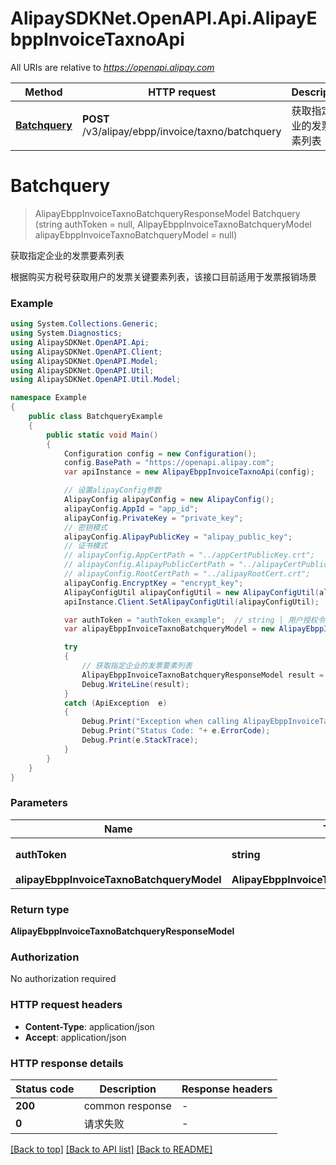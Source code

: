 # AlipaySDKNet.OpenAPI.Api.AlipayEbppInvoiceTaxnoApi

All URIs are relative to *https://openapi.alipay.com*

Method | HTTP request | Description
------------- | ------------- | -------------
[**Batchquery**](AlipayEbppInvoiceTaxnoApi.md#batchquery) | **POST** /v3/alipay/ebpp/invoice/taxno/batchquery | 获取指定企业的发票要素列表


<a name="batchquery"></a>
# **Batchquery**
> AlipayEbppInvoiceTaxnoBatchqueryResponseModel Batchquery (string authToken = null, AlipayEbppInvoiceTaxnoBatchqueryModel alipayEbppInvoiceTaxnoBatchqueryModel = null)

获取指定企业的发票要素列表

根据购买方税号获取用户的发票关键要素列表，该接口目前适用于发票报销场景

### Example
```csharp
using System.Collections.Generic;
using System.Diagnostics;
using AlipaySDKNet.OpenAPI.Api;
using AlipaySDKNet.OpenAPI.Client;
using AlipaySDKNet.OpenAPI.Model;
using AlipaySDKNet.OpenAPI.Util;
using AlipaySDKNet.OpenAPI.Util.Model;

namespace Example
{
    public class BatchqueryExample
    {
        public static void Main()
        {
            Configuration config = new Configuration();
            config.BasePath = "https://openapi.alipay.com";
            var apiInstance = new AlipayEbppInvoiceTaxnoApi(config);

            // 设置alipayConfig参数
            AlipayConfig alipayConfig = new AlipayConfig();
            alipayConfig.AppId = "app_id";
            alipayConfig.PrivateKey = "private_key";
            // 密钥模式
            alipayConfig.AlipayPublicKey = "alipay_public_key";
            // 证书模式
            // alipayConfig.AppCertPath = "../appCertPublicKey.crt";
            // alipayConfig.AlipayPublicCertPath = "../alipayCertPublicKey_RSA2.crt";
            // alipayConfig.RootCertPath = "../alipayRootCert.crt";
            alipayConfig.EncryptKey = "encrypt_key";
            AlipayConfigUtil alipayConfigUtil = new AlipayConfigUtil(alipayConfig);
            apiInstance.Client.SetAlipayConfigUtil(alipayConfigUtil);

            var authToken = "authToken_example";  // string | 用户授权令牌 (optional) 
            var alipayEbppInvoiceTaxnoBatchqueryModel = new AlipayEbppInvoiceTaxnoBatchqueryModel(); // AlipayEbppInvoiceTaxnoBatchqueryModel |  (optional) 

            try
            {
                // 获取指定企业的发票要素列表
                AlipayEbppInvoiceTaxnoBatchqueryResponseModel result = apiInstance.Batchquery(authToken, alipayEbppInvoiceTaxnoBatchqueryModel);
                Debug.WriteLine(result);
            }
            catch (ApiException  e)
            {
                Debug.Print("Exception when calling AlipayEbppInvoiceTaxnoApi.Batchquery: " + e.Message );
                Debug.Print("Status Code: "+ e.ErrorCode);
                Debug.Print(e.StackTrace);
            }
        }
    }
}
```

### Parameters

Name | Type | Description  | Notes
------------- | ------------- | ------------- | -------------
 **authToken** | **string**| 用户授权令牌 | [optional] 
 **alipayEbppInvoiceTaxnoBatchqueryModel** | **AlipayEbppInvoiceTaxnoBatchqueryModel**|  | [optional] 

### Return type

**AlipayEbppInvoiceTaxnoBatchqueryResponseModel**

### Authorization

No authorization required

### HTTP request headers

 - **Content-Type**: application/json
 - **Accept**: application/json


### HTTP response details
| Status code | Description | Response headers |
|-------------|-------------|------------------|
| **200** | common response |  -  |
| **0** | 请求失败 |  -  |

[[Back to top]](#) [[Back to API list]](../README.md#documentation-for-api-endpoints) [[Back to README]](../README.md)

